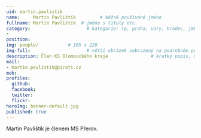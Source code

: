 ```yaml
---
uid: martin.pavlistik
name:     Martin Pavlištík         # běžně používáné jméno
fullname: Martin Pavlištík  # jméno s tituly etc.
category:                     # kategorie: rp, praha, vary, hradec, jmk, senat
- 
position:
img: people/           # 165 x 220
img-full:                     # větší obrázek zobrazený na podrobném profilu
description: Člen KS Olomouckého kraje                # kratký popis, max 160 znaků
mail:
- martin.pavlistik@pirati.cz
mob:         
profiles:
  github:
  facebook:       
  twitter:        
  flickr:       
heroImg: banner-default.jpg
published: true
---
```

Martin Pavlištík je členem MS Přerov.
